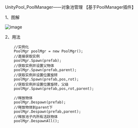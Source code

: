 UnityPool_PoolManager——对象池管理
【基于PoolManager插件】

1、图解

![image](https://github.com/KingSun5/UnityPool_PoolManager/blob/master/Images/PoolMgr.png)

2、用法

		//实例化
		PoolMgr poolMgr = new PoolMgr();
		//直接获取实例
		poolMgr.Spawn(prefab);
		//获取实例并设置父物体
		poolMgr.Spawn(prefab,parent);
		//获取实例并设置位置旋转
		poolMgr.Spawn(prefab,pos,rot);
		//获取实例并设置位置旋转，父级
		poolMgr.Spawn(prefab,pos,rot,parent);
		
		//释放物体
		poolMgr.Despawn(prefab);
		//释放物体到parent下
		poolMgr.Despawn(prefab,parent);
		//释放池子内所有活跃物体
		poolMgr.DespawnAll();


